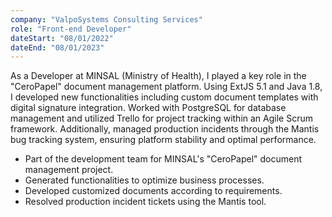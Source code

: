 ```yaml
---
company: "ValpoSystems Consulting Services"
role: "Front-end Developer"
dateStart: "08/01/2022"
dateEnd: "08/01/2023"
---
```

As a Developer at MINSAL (Ministry of Health), I played a key role in the "CeroPapel" document management platform. Using ExtJS 5.1 and Java 1.8, I developed new functionalities including custom document templates with digital signature integration. Worked with PostgreSQL for database management and utilized Trello for project tracking within an Agile Scrum framework. Additionally, managed production incidents through the Mantis bug tracking system, ensuring platform stability and optimal performance.

- Part of the development team for MINSAL's "CeroPapel" document management project.
- Generated functionalities to optimize business processes.
- Developed customized documents according to requirements.
- Resolved production incident tickets using the Mantis tool.
